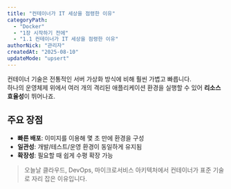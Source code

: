 ```yaml
---
title: "컨테이너가 IT 세상을 점령한 이유"
categoryPath:
  - "Docker"
  - "1장 시작하기 전에"
  - "1.1 컨테이너가 IT 세상을 점령한 이유"
authorNick: "관리자"
createdAt: "2025-08-10"
updateMode: "upsert"
---
```


컨테이너 기술은 전통적인 서버 가상화 방식에 비해 훨씬 가볍고 빠릅니다.  
하나의 운영체제 위에서 여러 개의 격리된 애플리케이션 환경을 실행할 수 있어 **리소스 효율성**이 뛰어나죠.

## 주요 장점
- **빠른 배포**: 이미지를 이용해 몇 초 만에 환경을 구성
- **일관성**: 개발/테스트/운영 환경이 동일하게 유지됨
- **확장성**: 필요할 때 쉽게 수평 확장 가능

> 오늘날 클라우드, DevOps, 마이크로서비스 아키텍처에서 컨테이너가 표준 기술로 자리 잡은 이유입니다.
